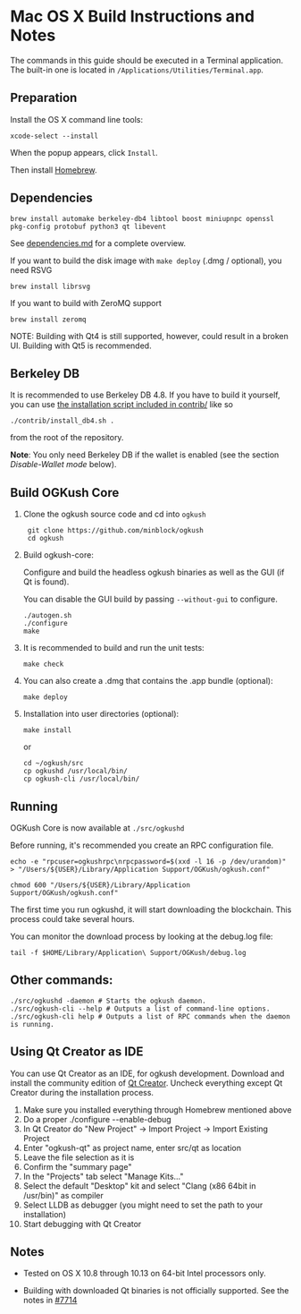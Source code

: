 Mac OS X Build Instructions and Notes
====================================
The commands in this guide should be executed in a Terminal application.
The built-in one is located in `/Applications/Utilities/Terminal.app`.

Preparation
-----------
Install the OS X command line tools:

`xcode-select --install`

When the popup appears, click `Install`.

Then install [Homebrew](https://brew.sh).

Dependencies
----------------------

    brew install automake berkeley-db4 libtool boost miniupnpc openssl pkg-config protobuf python3 qt libevent

See [dependencies.md](dependencies.md) for a complete overview.

If you want to build the disk image with `make deploy` (.dmg / optional), you need RSVG

    brew install librsvg

If you want to build with ZeroMQ support
    
    brew install zeromq

NOTE: Building with Qt4 is still supported, however, could result in a broken UI. Building with Qt5 is recommended.

Berkeley DB
-----------
It is recommended to use Berkeley DB 4.8. If you have to build it yourself,
you can use [the installation script included in contrib/](/contrib/install_db4.sh)
like so

```shell
./contrib/install_db4.sh .
```

from the root of the repository.

**Note**: You only need Berkeley DB if the wallet is enabled (see the section *Disable-Wallet mode* below).

Build OGKush Core
------------------------

1. Clone the ogkush source code and cd into `ogkush`

        git clone https://github.com/minblock/ogkush
        cd ogkush

2.  Build ogkush-core:

    Configure and build the headless ogkush binaries as well as the GUI (if Qt is found).

    You can disable the GUI build by passing `--without-gui` to configure.

        ./autogen.sh
        ./configure
        make

3.  It is recommended to build and run the unit tests:

        make check

4.  You can also create a .dmg that contains the .app bundle (optional):

        make deploy

5.  Installation into user directories (optional):

        make install

    or

        cd ~/ogkush/src
        cp ogkushd /usr/local/bin/
        cp ogkush-cli /usr/local/bin/

Running
-------

OGKush Core is now available at `./src/ogkushd`

Before running, it's recommended you create an RPC configuration file.

    echo -e "rpcuser=ogkushrpc\nrpcpassword=$(xxd -l 16 -p /dev/urandom)" > "/Users/${USER}/Library/Application Support/OGKush/ogkush.conf"

    chmod 600 "/Users/${USER}/Library/Application Support/OGKush/ogkush.conf"

The first time you run ogkushd, it will start downloading the blockchain. This process could take several hours.

You can monitor the download process by looking at the debug.log file:

    tail -f $HOME/Library/Application\ Support/OGKush/debug.log

Other commands:
-------

    ./src/ogkushd -daemon # Starts the ogkush daemon.
    ./src/ogkush-cli --help # Outputs a list of command-line options.
    ./src/ogkush-cli help # Outputs a list of RPC commands when the daemon is running.

Using Qt Creator as IDE
------------------------
You can use Qt Creator as an IDE, for ogkush development.
Download and install the community edition of [Qt Creator](https://www.qt.io/download/).
Uncheck everything except Qt Creator during the installation process.

1. Make sure you installed everything through Homebrew mentioned above
2. Do a proper ./configure --enable-debug
3. In Qt Creator do "New Project" -> Import Project -> Import Existing Project
4. Enter "ogkush-qt" as project name, enter src/qt as location
5. Leave the file selection as it is
6. Confirm the "summary page"
7. In the "Projects" tab select "Manage Kits..."
8. Select the default "Desktop" kit and select "Clang (x86 64bit in /usr/bin)" as compiler
9. Select LLDB as debugger (you might need to set the path to your installation)
10. Start debugging with Qt Creator

Notes
-----

* Tested on OS X 10.8 through 10.13 on 64-bit Intel processors only.

* Building with downloaded Qt binaries is not officially supported. See the notes in [#7714](https://github.com/bitcoin/bitcoin/issues/7714)
